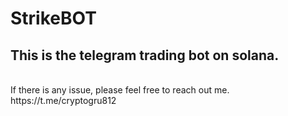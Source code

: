 # StrikeBOT
## This is the telegram trading bot on solana.
<br />
If there is any issue, please feel free to reach out me.
<br />
https://t.me/cryptogru812

